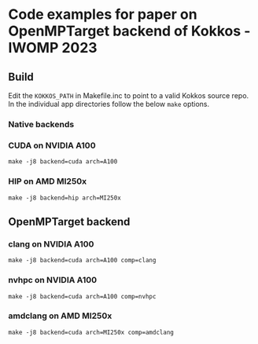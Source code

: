 # Code examples for paper on OpenMPTarget backend of Kokkos - IWOMP 2023

## Build 

Edit the `KOKKOS_PATH` in Makefile.inc to point to a valid Kokkos source repo.
In the individual app directories follow the below `make` options.

### Native backends

### CUDA on NVIDIA A100

```shell
make -j8 backend=cuda arch=A100
```

### HIP on AMD MI250x

```shell
make -j8 backend=hip arch=MI250x
```


## OpenMPTarget backend

### clang on NVIDIA A100

```shell
make -j8 backend=cuda arch=A100 comp=clang
```

### nvhpc on NVIDIA A100

```shell
make -j8 backend=cuda arch=A100 comp=nvhpc
```

### amdclang on AMD MI250x

```shell
make -j8 backend=cuda arch=MI250x comp=amdclang
```
